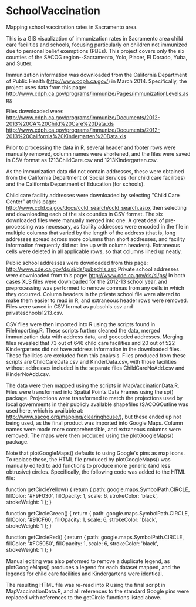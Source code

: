 SchoolVaccination
=================

Mapping school vaccination rates in Sacramento area.

This is a GIS visualization of immunization rates in Sacramento area child care facilities and schools, focusing particularly on children not immunized due to personal belief exemptions (PBEs).  This project covers only the six counties of the SACOG region--Sacramento, Yolo, Placer, El Dorado, Yuba, and Sutter.

Immunization information was downloaded from the California Department of Public Health (http://www.cdph.ca.gov/) in March 2014.  Specifically, the project uses data from this page: http://www.cdph.ca.gov/programs/immunize/Pages/ImmunizationLevels.aspx

Files downloaded were:
http://www.cdph.ca.gov/programs/immunize/Documents/2012-2013%20CA%20Child%20Care%20Data.xls
http://www.cdph.ca.gov/programs/immunize/Documents/2012-2013%20California%20Kindergarten%20Data.xls

Prior to processing the data in R, several header and footer rows were manually removed, column names were shortened, and the files were saved in CSV format as 1213ChildCare.csv and 1213Kindergarten.csv.

As the immunization data did not contain addresses, these were obtained from the California Department of Social Services (for child care facilities) and the California Department of Education (for schools).

Child care facility addresses were downloaded by selecting "Child Care Center" at this page: http://www.ccld.ca.gov/docs/ccld_search/ccld_search.aspx
then selecting and downloading each of the six counties in CSV format.  The six downloaded files were manually merged into one.  A great deal of pre-processing was necessary, as facility addresses were encoded in the file in multiple columns that varied by the length of the address (that is, long addresses spread across more columns than short addresses, and facility information frequently did not line up with column headers).  Extraneous cells were deleted in all applicable rows, so that columns lined up neatly.

Public school addresses were downloaded from this page: http://www.cde.ca.gov/ds/si/ds/pubschls.asp
Private school addresses were downloaded from this page: http://www.cde.ca.gov/ds/si/ps/
In both cases XLS files were downloaded for the 2012-13 school year, and preprocessing was performed to remove commas from any cells in which they occurred.  Column headers in the private school file were altered to make them easier to read in R, and extraneous header rows were removed.  Files were saved in CSV format as pubschls.csv and privateschools1213.csv.

CSV files were then imported into R using the scripts found in FileImporting.R.  These scripts further cleaned the data, merged immunization data with address data, and geocoded addresses.  Merging files revealed that 73 out of 646 child care facilities and 20 out of 522 Kindergartens did not have address information in the downloaded files.  These facilities are excluded from this analysis.  Files produced from these scripts are ChildCareData.csv and KinderData.csv, with those facilities without addresses included in the separate files ChildCareNoAdd.csv and KinderNoAdd.csv.

The data were then mapped using the scripts in MapVaccinationData.R.  Files were transformed into Spatial Points Data Frames using the sp() package.  Projections were transformed to match the projections used by local governments in their publicly available shapefiles (SACOGOutline was used here, which is available at: http://www.sacog.org/mapping/clearinghouse/), but these ended up not being used, as the final product was imported into Google Maps.  Column names were made more comprehensible, and extraneous columns were removed.  The maps were then produced using the plotGoogleMaps() package.

Note that plotGoogleMaps() defaults to using Google's pins as map icons.  To replace these, the HTML file produced by plotGoogleMaps() was manually edited to add functions to produce more generic (and less obtrusive) circles.  Specifically, the following code was added to the HTML file:

function getCircleYellow() {
  return {
    path: google.maps.SymbolPath.CIRCLE,
    fillColor: '#F9F030',
    fillOpacity: 1,
    scale: 6,
    strokeColor: 'black',
    strokeWeight: 1
  };
}

function getCircleGreen() {
  return {
    path: google.maps.SymbolPath.CIRCLE,
    fillColor: '#91CF60',
    fillOpacity: 1,
    scale: 6,
    strokeColor: 'black',
    strokeWeight: 1
  };
}

function getCircleRed() {
  return {
    path: google.maps.SymbolPath.CIRCLE,
    fillColor: '#FC5050',
    fillOpacity: 1,
    scale: 6,
    strokeColor: 'black',
    strokeWeight: 1
  };
}

Manual editing was also peformed to remove a duplicate legend, as plotGoogleMaps() produces a legend for each dataset mapped, and the legends for child care facilities and Kindergartens were identical.

The resulting HTML file was re-read into R using the final script in MapVaccinationData.R, and all references to the standard Google pins were replaced with references to the getCircle functions listed above.
